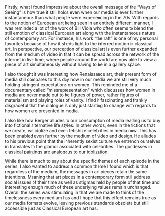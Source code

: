 Firstly, what I found impressive about the overall message of the “Ways of Seeing” is how true it still holds even when our media is ever further instantaneous than what people were experiencing in the 70s.  With regards to the notion of European art being seen in an entirely different manner, I was reminded a lot of the work of Bill Viola who often seems to blend the still emotion of classical European art along with the instantaneous nature of contemporary art.  For instance, his work “the raft” is one of my personal favorites because of how it sheds light to the inferred motion in classical art.  In perspective, our perception of classical art is even further expanded from the medium of video in that it can be spread across the network of the internet in live time, where people around the world are now able to view a piece of art simultaneously without having to be in a gallery space.  

I also thought it was interesting how Renaissance art, their present form of media still compares to this day how in our media we are still very much holding stringent expectations on women.  This reminded me of a documentary called “missrepresentation" which discusses how women in media are never made out to be figures of power, rather figures of materialism and playing roles of vanity.  I find it fascinating and frankly disgraceful that the dialogue is only just starting to change with regards to how women are presented in media.  

I also like how Berger alludes to our consumption of media leading us to buy into fictional alternative life styles.  In other words, even in the fictions that we create, we idolize and even fetishize celebrities in media now.  This has been enabled even further by the medium of video and design.  He alludes to his previous point that the inherently sexist culture we entrench ourselves in translates to the glamor associated with celebrities.  The goddesses in classical paintings are analogous to our idolization.  

While there is much to say about the specific themes of each episode in the series, I also wanted to address a common theme I found which is that regardless of the medium, the messages in art pieces retain the same intentions.  Meaning that art pieces in a contemporary form still address social issues of their time as well as stigmas held by people of that time and interesting enough much of these underlying values remain unchanged.  Overall the series was stimulating in that we are made to think of the timelessness every medium has and I hope that this effect remains true as our media formats evolve, leaving previous standards obsolete but still accessible just as Classical European art has.

